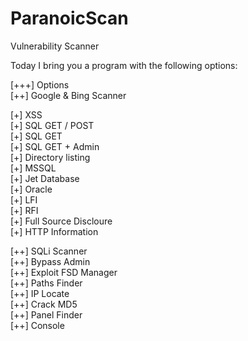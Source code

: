 ParanoicScan
============

Vulnerability Scanner

Today I bring you a program with the following options:<br>

[+++] Options<br>
[++] Google & Bing Scanner<br>

[+] XSS<br>
[+] SQL GET / POST<br>
[+] SQL GET<br>
[+] SQL GET + Admin<br>
[+] Directory listing<br>
[+] MSSQL<br>
[+] Jet Database<br>
[+] Oracle<br>
[+] LFI<br>
[+] RFI<br>
[+] Full Source Discloure<br>
[+] HTTP Information<br>

[++] SQLi Scanner<br>
[++] Bypass Admin<br>
[++] Exploit FSD Manager<br>
[++] Paths Finder<br>
[++] IP Locate<br>
[++] Crack MD5<br>
[++] Panel Finder<br>
[++] Console<br>
